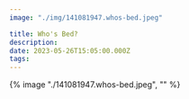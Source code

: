 ```yaml
---
image: "./img/141081947.whos-bed.jpeg"

title: Who's Bed?
description: 
date: 2023-05-26T15:05:00.000Z
tags: 
---
```

{% image "./141081947.whos-bed.jpeg", "" %}